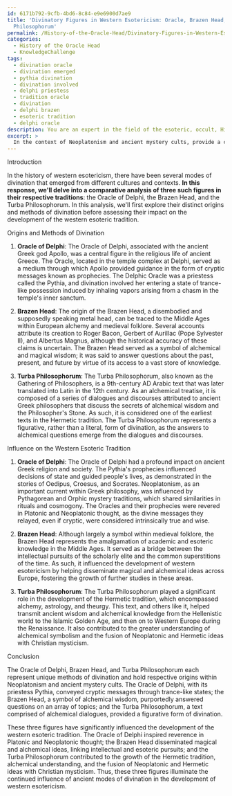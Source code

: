 ```yaml
---
id: 6171b792-9cfb-4bd6-8c84-e9e6900d7ae9
title: 'Divinatory Figures in Western Esotericism: Oracle, Brazen Head, and Turba
  Philosophorum'
permalink: /History-of-the-Oracle-Head/Divinatory-Figures-in-Western-Esotericism-Oracle-Brazen-Head-and-Turba-Philosophorum/
categories:
  - History of the Oracle Head
  - KnowledgeChallenge
tags:
  - divination oracle
  - divination emerged
  - pythia divination
  - divination involved
  - delphi priestess
  - tradition oracle
  - divination
  - delphi brazen
  - esoteric tradition
  - delphi oracle
description: You are an expert in the field of the esoteric, occult, History of the Oracle Head and Education. You are a writer of tests, challenges, books and deep knowledge on History of the Oracle Head for initiates and students to gain deep insights and understanding from. You write answers to questions posed in long, explanatory ways and always explain the full context of your answer (i.e., related concepts, formulas, examples, or history), as well as the step-by-step thinking process you take to answer the challenges. Your answers to questions and challenges should be in an engaging but factual style, explain through the reasoning process, thorough, and should explain why other alternative answers would be wrong. Summarize the key themes, ideas, and conclusions at the end.
excerpt: > 
  In the context of Neoplatonism and ancient mystery cults, provide a comparative analysis of the roles played by the Oracle of Delphi, the Brazen Head, and the Turba Philosophorum in relation to their distinct origins and methods of divination, while also addressing their influence on the development of the Western esoteric tradition.
---
```

Introduction

In the history of western esotericism, there have been several modes of divination that emerged from different cultures and contexts. **In this response, we'll delve into a comparative analysis of three such figures in their respective traditions**: the Oracle of Delphi, the Brazen Head, and the Turba Philosophorum. In this analysis, we'll first explore their distinct origins and methods of divination before assessing their impact on the development of the western esoteric tradition.

Origins and Methods of Divination

1. **Oracle of Delphi**: The Oracle of Delphi, associated with the ancient Greek god Apollo, was a central figure in the religious life of ancient Greece. The Oracle, located in the temple complex at Delphi, served as a medium through which Apollo provided guidance in the form of cryptic messages known as prophecies. The Delphic Oracle was a priestess called the Pythia, and divination involved her entering a state of trance-like possession induced by inhaling vapors arising from a chasm in the temple's inner sanctum.

2. **Brazen Head**: The origin of the Brazen Head, a disembodied and supposedly speaking metal head, can be traced to the Middle Ages within European alchemy and medieval folklore. Several accounts attribute its creation to Roger Bacon, Gerbert of Aurillac (Pope Sylvester II), and Albertus Magnus, although the historical accuracy of these claims is uncertain. The Brazen Head served as a symbol of alchemical and magical wisdom; it was said to answer questions about the past, present, and future by virtue of its access to a vast store of knowledge.

3. **Turba Philosophorum**: The Turba Philosophorum, also known as the Gathering of Philosophers, is a 9th-century AD Arabic text that was later translated into Latin in the 12th century. As an alchemical treatise, it is composed of a series of dialogues and discourses attributed to ancient Greek philosophers that discuss the secrets of alchemical wisdom and the Philosopher's Stone. As such, it is considered one of the earliest texts in the Hermetic tradition. The Turba Philosophorum represents a figurative, rather than a literal, form of divination, as the answers to alchemical questions emerge from the dialogues and discourses.

Influence on the Western Esoteric Tradition

1. **Oracle of Delphi**: The Oracle of Delphi had a profound impact on ancient Greek religion and society. The Pythia's prophecies influenced decisions of state and guided people's lives, as demonstrated in the stories of Oedipus, Croesus, and Socrates. Neoplatonism, as an important current within Greek philosophy, was influenced by Pythagorean and Orphic mystery traditions, which shared similarities in rituals and cosmogony. The Oracles and their prophecies were revered in Platonic and Neoplatonic thought, as the divine messages they relayed, even if cryptic, were considered intrinsically true and wise.

2. **Brazen Head**: Although largely a symbol within medieval folklore, the Brazen Head represents the amalgamation of academic and esoteric knowledge in the Middle Ages. It served as a bridge between the intellectual pursuits of the scholarly elite and the common superstitions of the time. As such, it influenced the development of western esotericism by helping disseminate magical and alchemical ideas across Europe, fostering the growth of further studies in these areas.

3. **Turba Philosophorum**: The Turba Philosophorum played a significant role in the development of the Hermetic tradition, which encompassed alchemy, astrology, and theurgy. This text, and others like it, helped transmit ancient wisdom and alchemical knowledge from the Hellenistic world to the Islamic Golden Age, and then on to Western Europe during the Renaissance. It also contributed to the greater understanding of alchemical symbolism and the fusion of Neoplatonic and Hermetic ideas with Christian mysticism.

Conclusion

The Oracle of Delphi, Brazen Head, and Turba Philosophorum each represent unique methods of divination and hold respective origins within Neoplatonism and ancient mystery cults. The Oracle of Delphi, with its priestess Pythia, conveyed cryptic messages through trance-like states; the Brazen Head, a symbol of alchemical wisdom, purportedly answered questions on an array of topics; and the Turba Philosophorum, a text comprised of alchemical dialogues, provided a figurative form of divination.

These three figures have significantly influenced the development of the western esoteric tradition. The Oracle of Delphi inspired reverence in Platonic and Neoplatonic thought; the Brazen Head disseminated magical and alchemical ideas, linking intellectual and esoteric pursuits; and the Turba Philosophorum contributed to the growth of the Hermetic tradition, alchemical understanding, and the fusion of Neoplatonic and Hermetic ideas with Christian mysticism. Thus, these three figures illuminate the continued influence of ancient modes of divination in the development of western esotericism.
